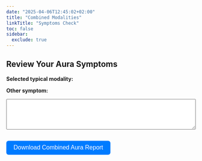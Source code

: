 ```yaml
---
date: "2025-04-06T12:45:02+02:00"
title: "Combined Modalities"
linkTitle: "Symptoms Check"
toc: false
sidebar:
  exclude: true
---
```


<!-- Libraries zuerst laden -->
<script src="https://cdnjs.cloudflare.com/ajax/libs/jspdf/2.5.1/jspdf.umd.min.js"></script>
<script src="/js/generateAuraReport.js"></script>

<!-- Deine Seite -->
<h2>Review Your Aura Symptoms</h2>

<p><strong>Selected typical modality:</strong> <span id="selectedTypical"></span></p>

<p><strong>Other symptom:</strong></p>
<textarea id="otherDescription" rows="5" style="width: 100%;"></textarea>

<button id="generatePdfBtn" class="btn">Download Combined Aura Report</button>

<style>
  .btn {
    margin-top: 1rem;
    padding: 0.6rem 1.2rem;
    font-size: 1rem;
    border: none;
    border-radius: 6px;
    cursor: pointer;
    background-color: #007bff;
    color: white;
  }

  .btn:hover {
    background-color: #0056b3;
  }
</style>

<!-- Kombinierter Script-Block -->
<script>
  document.addEventListener("DOMContentLoaded", async () => {
    const params = new URLSearchParams(window.location.search);
    const modalities = params.getAll("modality");

    const typical = modalities.filter((m) =>
      ["visual", "sensory", "speech", "motor", "brainstem", "retinal"].includes(m)
    );
    const hasOther = modalities.includes("other");

    document.getElementById("selectedTypical").textContent = typical.join(", ") || "[none]";

    if (!hasOther || typical.length === 0) {
      alert("Something went wrong — expected both 'Other' and a typical modality.");
      return;
    }

    const btn = document.getElementById("generatePdfBtn");
    btn.addEventListener("click", async () => {
      const otherText = document.getElementById("otherDescription").value;

      const data = {
        flowType: "plus-other",
        modalities: [...typical, "other"],
        otherDescription: otherText
      };

      if (typeof generateAuraReport !== "function") {
        alert("generateAuraReport() not loaded.");
        return;
      }

      await generateAuraReport(data.flowType, data);
    });
  });
</script>
